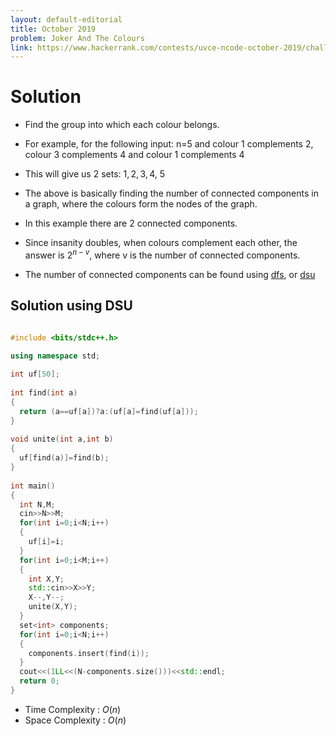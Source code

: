 ```yaml
---
layout: default-editorial
title: October 2019
problem: Joker And The Colours
link: https://www.hackerrank.com/contests/uvce-ncode-october-2019/challenges/the-joker-and-colours
---
```

# Solution

* Find the group into which each colour belongs.
* For example, for the following input: n=5 and colour $1$ complements $2$, colour $3$ complements $4$ and colour $1$ complements $4$

* This will give us $2$ sets: ${1,2,3,4}$, ${5}$

* The above is basically finding the number of connected components in a graph, where the colours form the nodes of the graph.

* In this example there are $2$ connected components.

* Since insanity doubles, when colours complement each other, the answer is $2^{n-v}$, where v is the number of connected components.

* The number of connected components can be found using [dfs](https://www.hackerearth.com/practice/algorithms/graphs/depth-first-search/tutorial/),  or [dsu](https://cp-algorithms.com/data_structures/disjoint_set_union.html)
 
## Solution using DSU   

~~~cpp

#include <bits/stdc++.h>

using namespace std;
 
int uf[50];
 
int find(int a)
{
  return (a==uf[a])?a:(uf[a]=find(uf[a]));
}
 
void unite(int a,int b)
{
  uf[find(a)]=find(b);
}
 
int main()
{
  int N,M;
  cin>>N>>M;
  for(int i=0;i<N;i++)
  {
    uf[i]=i;
  }
  for(int i=0;i<M;i++)
  {
    int X,Y;
    std::cin>>X>>Y;
    X--,Y--;
    unite(X,Y);
  }
  set<int> components;
  for(int i=0;i<N;i++)
  {
    components.insert(find(i));
  }
  cout<<(1LL<<(N-components.size()))<<std::endl;
  return 0;
}


~~~
* Time Complexity : $O$$(n)$ 
* Space Complexity : $O(n)$
